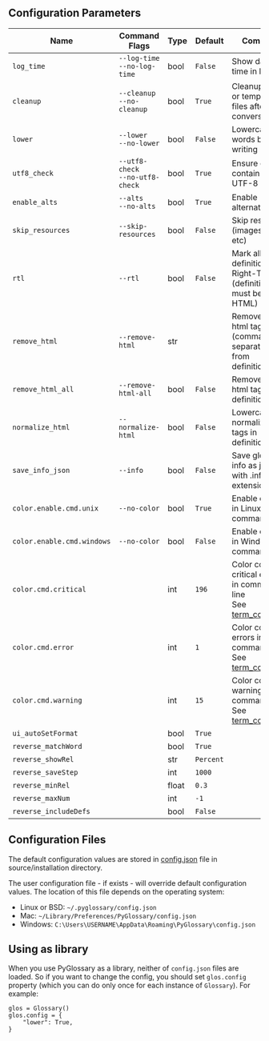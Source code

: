 ## Configuration Parameters

| Name                       | Command Flags                        | Type  | Default   | Comment                                                                                   |
| -------------------------- | ------------------------------------ | ----- | --------- | ----------------------------------------------------------------------------------------- |
| `log_time`                 | `--log-time`<br/>`--no-log-time`     | bool  | `False`   | Show date and time in logs                                                                |
| `cleanup`                  | `--cleanup`<br/>`--no-cleanup`       | bool  | `True`    | Cleanup cache or temporary files after conversion                                         |
| `lower`                    | `--lower`<br/>`--no-lower`           | bool  | `False`   | Lowercase words before writing                                                            |
| `utf8_check`               | `--utf8-check`<br/>`--no-utf8-check` | bool  | `True`    | Ensure entries contain valid UTF-8 strings                                                |
| `enable_alts`              | `--alts`<br/>`--no-alts`             | bool  | `True`    | Enable alternates                                                                         |
| `skip_resources`           | `--skip-resources`                   | bool  | `False`   | Skip resources (images, audio, etc)                                                       |
| `rtl`                      | `--rtl`                              | bool  | `False`   | Mark all definitions as Right-To-Left (definitions must be HTML)                          |
| `remove_html`              | `--remove-html`                      | str   |           | Remove given html tags (comma-separated) from definitions                                 |
| `remove_html_all`          | `--remove-html-all`                  | bool  | `False`   | Remove all html tags from definitions                                                     |
| `normalize_html`           | `--normalize-html`                   | bool  | `False`   | Lowercase and normalize html tags in definitions                                          |
| `save_info_json`           | `--info`                             | bool  | `False`   | Save glossary info as json file with .info extension                                      |
| `color.enable.cmd.unix`    | `--no-color`                         | bool  | `True`    | Enable colors in Linux/Unix command line                                                  |
| `color.enable.cmd.windows` | `--no-color`                         | bool  | `False`   | Enable colors in Windows command line                                                     |
| `color.cmd.critical`       |                                      | int   | `196`     | Color code for critical errors in command line<br/>See [term_colors.md](./term_colors.md) |
| `color.cmd.error`          |                                      | int   | `1`       | Color code for errors in command line<br/>See [term_colors.md](./term_colors.md)          |
| `color.cmd.warning`        |                                      | int   | `15`      | Color code for warnings in command line<br/>See [term_colors.md](./term_colors.md)        |
| `ui_autoSetFormat`         |                                      | bool  | `True`    |                                                                                           |
| `reverse_matchWord`        |                                      | bool  | `True`    |                                                                                           |
| `reverse_showRel`          |                                      | str   | `Percent` |                                                                                           |
| `reverse_saveStep`         |                                      | int   | `1000`    |                                                                                           |
| `reverse_minRel`           |                                      | float | `0.3`     |                                                                                           |
| `reverse_maxNum`           |                                      | int   | `-1`      |                                                                                           |
| `reverse_includeDefs`      |                                      | bool  | `False`   |                                                                                           |

## Configuration Files

The default configuration values are stored in [config.json](../config.json) file in source/installation directory.

The user configuration file - if exists - will override default configuration values.
The location of this file depends on the operating system:

- Linux or BSD: `~/.pyglossary/config.json`
- Mac: `~/Library/Preferences/PyGlossary/config.json`
- Windows: `C:\Users\USERNAME\AppData\Roaming\PyGlossary\config.json`

## Using as library

When you use PyGlossary as a library, neither of `config.json` files are loaded. So if you want to change the config, you should set `glos.config` property (which you can do only once for each instance of `Glossary`). For example:

```
glos = Glossary()
glos.config = {
	"lower": True,
}
```
